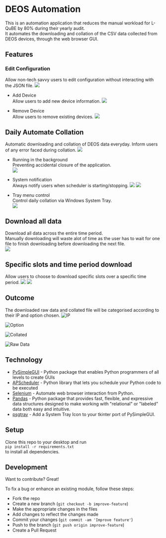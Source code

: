# DEOS Automation
This is an automation application that reduces the manual workload for L-QuBE by 80% during their yearly audit.  
It automates the downloading and collation of the CSV data collected from DEOS devices, through the web browser GUI.

## Features
### Edit Configuration
Allow non-tech savvy users to edit configuration without interacting with the JSON file.
![](./images/edit_configuration.PNG)

* Add Device  
Allow users to add new device information.
![](./images/add_device.PNG) 

* Remove Device  
Allow users to remove existing devices.
![](./images/remove_device.png)

## Daily Automate Collation
Automatic downloading and collation of DEOS data everyday.
Inform users of any error faced during collation.
![](./images/automate_collation.PNG)

* Running in the background  
Preventing accidental closure of the application.  
![](./images/background_run.png)

* System notification  
Always notify users when scheduler is starting/stopping.
![](./images/system_notification_start.png)
![](./images/system_notification_stop.png)

* Tray menu control  
Control daily collation via Windows System Tray.  
![](./images/traymenu.png)

## Download all data
Download all data across the entire time period.  
Manually downloading will waste alot of time as the user has to wait for one file to finish downloading before downloading the next file.  
![](./images/all_download.PNG)

## Specific slots and time period download
Allow users to choose to download specific slots over a specific time period.
![](./images/specific_slots.PNG)
![](./images/specific_slots_choose_date.PNG)


## Outcome
The downloaded raw data and collated file will be categorised according to their IP and option chosen.
![IP](./images/result_ip.PNG)  
  
![Option](./images/result_option.PNG)  

![Collated](./images/result_collation.PNG)  

![Raw Data](./images/result_raw_data.PNG)

## Technology
* [PySimpleGUI](https://github.com/PySimpleGUI/PySimpleGUI) - Python package that enables Python programmers of all levels to create GUIs
* [APScheduler](https://github.com/agronholm/apscheduler) - Python library that lets you schedule your Python code to be executed
* [Selenium](https://github.com/SeleniumHQ/selenium) - Automate web browser interaction from Python.
* [Pandas](https://github.com/pandas-dev/pandas) - Python package that provides fast, flexible, and expressive data structures designed to make working with "relational" or "labeled" data both easy and intuitive.
* [psgtray](https://github.com/PySimpleGUI/psgtray) - Add a System Tray Icon to your tkinter port of PySimpleGUI.
## Setup
Clone this repo to your desktop and run  
 `pip install -r requirements.txt`   
 to install all dependencies.

## Development
Want to contribute? Great!

To fix a bug or enhance an existing module, follow these steps:

- Fork the repo
- Create a new branch (`git checkout -b improve-feature`)
- Make the appropriate changes in the files
- Add changes to reflect the changes made
- Commit your changes (`git commit -am 'Improve feature'`)
- Push to the branch (`git push origin improve-feature`)
- Create a Pull Request 